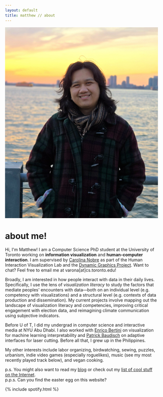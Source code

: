 ```yaml
---
layout: default
title: matthew // about
---
```

<img src="assets/media/me.jpg" class="mypic">

# about me!
Hi, I'm Matthew! I am a Computer Science PhD student at the University of Toronto working on **information visualization** and **human-computer interaction**. I am supervised by [Carolina Nobre](https://www.cs.toronto.edu/~cnobre/) as part of the Human Interaction Visualization Lab and the [Dynamic Graphics Project](https://dgp.toronto.edu). Want to chat? Feel free to email me at varona[at]cs.toronto.edu! 

Broadly, I am interested in how people interact with data in their daily lives. Specifically, I use the lens of *visualization literacy* to study the factors that mediate peoples' encounters with data—both on an individual level (e.g. competency with visualizations) and a structural level (e.g. contexts of data production and dissemination). My current projects involve mapping out the landscape of visualization literacy and competencies, improving critical engagement with election data, and reimagining climate communication using subjective indicators. 

Before U of T, I did my undergrad in computer science and interactive media at NYU Abu Dhabi. I also worked with [Enrico Bertini](https://enrico.bertini.io) on visualization for machine learning interpretability and [Patrick Baudisch](https://hpi.de/baudisch/home.html) on adaptive interfaces for laser cutting. Before all that, I grew up in the Philippines.

My other interests include labor organizing, birdwatching, sewing, puzzles, urbanism, indie video games (especially roguelikes), music (see my most recently played track below), and vegan cooking. 

<span class="mike">p.s. You might also want to read my [blog](/blog) or check out my [list of cool stuff on the Internet](/cool).</span><br>
<span class="mike">p.p.s. Can you find the easter egg on this website?</span>

{% include spotify.html %}